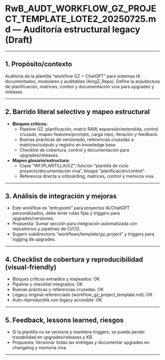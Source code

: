 # RwB_AUDT_WORKFLOW_GZ_PROJECT_TEMPLATE_LOTE2_20250725.md — Auditoría estructural legacy (Draft)

---

## 1. Propósito/contexto
Auditoría de la plantilla “workflow GZ + ChatGPT” para sistemas IA documentados, modulares y auditables (AingZ_Repo). Define la arquitectura de planificación, matrices, control y documentación viva para upgrades y releases.

---

## 2. Barrido literal selectivo y mapeo estructural
- **Bloques críticos:**
  - Pipeline GZ: planificación, matriz RAW, expansión/extendida, control cruzado, mapeo features/prompts, carga repo, iteración y feedback.
  - Buenas prácticas de versionado, referencias cruzadas a matrices/outputs y registro en knowledge base.
  - Checklist de cobertura, control y documentación para upgrades/releases.
- **Mapeo glosario/estructura:**
  - Clase “WF/PLANTILLA/GZ”; función “plantilla de ciclo proyecto/documentación viva”, bloque “planificación/control”.
  - Referencia directa a onboarding, matrices, control y memoria viva.

---

## 3. Análisis de integración y mejoras
- Este workflow es “entrypoint” para proyectos IA/ChatGPT personalizados, debe tener rutas fijas y triggers para upgrades/versiones.
- Propuesta: Sumar sección para integración automatizada con repositorios y pipelines de CI/CD.
- Sugerir subdirectorio “workflows/template/gz_project” y triggers para logging de upgrades.

---

## 4. Checklist de cobertura y reproducibilidad (visual-friendly)
- Bloques críticos extraídos y mapeados: OK
- Pipeline y checklist integrados: OK
- Buenas prácticas y referencias cruzadas: OK
- Legacy original referenciado (workflow_gz_project_template.md): OK
- Auto-reproducible con legacy accesible: OK

---

## 5. Feedback, lessons learned, riesgos
- Si la plantilla no se versiona y mantiene triggers, se puede perder trazabilidad en upgrades/releases y KB.
- Propuesta: Versionar todas las entregas y documentar upgrades en changelog y memoria viva.

---

